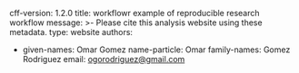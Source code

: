 cff-version: 1.2.0
title: workflowr example of reproducible research workflow
message: >-
  Please cite this analysis website using these
  metadata.
type: website
authors:
  - given-names: Omar Gomez
    name-particle: Omar
    family-names: Gomez Rodriguez
    email: ogorodriguez@gmail.com

